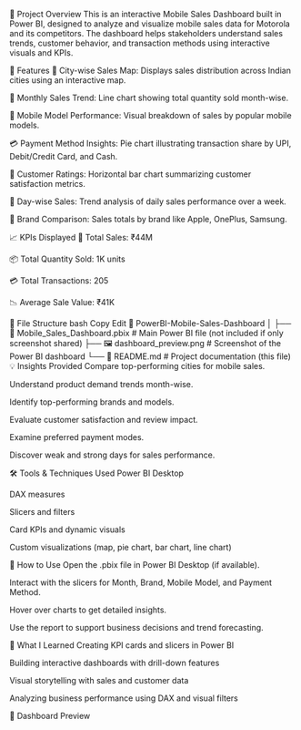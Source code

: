 📝 Project Overview
This is an interactive Mobile Sales Dashboard built in Power BI, designed to analyze and visualize mobile sales data for Motorola and its competitors. The dashboard helps stakeholders understand sales trends, customer behavior, and transaction methods using interactive visuals and KPIs.

📌 Features
📍 City-wise Sales Map: Displays sales distribution across Indian cities using an interactive map.

📆 Monthly Sales Trend: Line chart showing total quantity sold month-wise.

📱 Mobile Model Performance: Visual breakdown of sales by popular mobile models.

💳 Payment Method Insights: Pie chart illustrating transaction share by UPI, Debit/Credit Card, and Cash.

🌟 Customer Ratings: Horizontal bar chart summarizing customer satisfaction metrics.

📅 Day-wise Sales: Trend analysis of daily sales performance over a week.

📂 Brand Comparison: Sales totals by brand like Apple, OnePlus, Samsung.

📈 KPIs Displayed
🔢 Total Sales: ₹44M

📦 Total Quantity Sold: 1K units

💳 Total Transactions: 205

📉 Average Sale Value: ₹41K

📂 File Structure
bash
Copy
Edit
📁 PowerBI-Mobile-Sales-Dashboard
│
├── 📄 Mobile_Sales_Dashboard.pbix     # Main Power BI file (not included if only screenshot shared)
├── 🖼️ dashboard_preview.png            # Screenshot of the Power BI dashboard
└── 📄 README.md                        # Project documentation (this file)
💡 Insights Provided
Compare top-performing cities for mobile sales.

Understand product demand trends month-wise.

Identify top-performing brands and models.

Evaluate customer satisfaction and review impact.

Examine preferred payment modes.

Discover weak and strong days for sales performance.

🛠️ Tools & Techniques Used
Power BI Desktop

DAX measures

Slicers and filters

Card KPIs and dynamic visuals

Custom visualizations (map, pie chart, bar chart, line chart)

📎 How to Use
Open the .pbix file in Power BI Desktop (if available).

Interact with the slicers for Month, Brand, Mobile Model, and Payment Method.

Hover over charts to get detailed insights.

Use the report to support business decisions and trend forecasting.

🧠 What I Learned
Creating KPI cards and slicers in Power BI

Building interactive dashboards with drill-down features

Visual storytelling with sales and customer data

Analyzing business performance using DAX and visual filters

📸 Dashboard Preview
